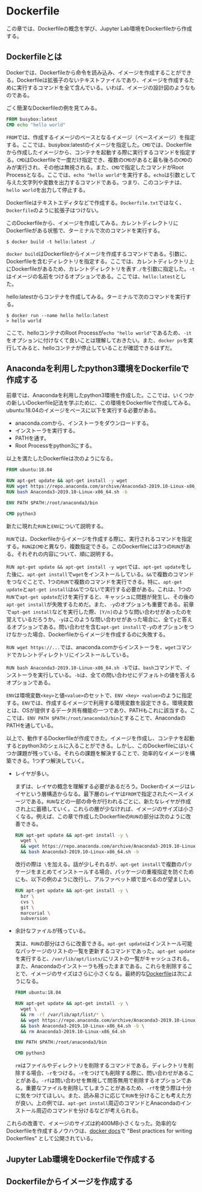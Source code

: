 # Dockerfile

この章では、Dockerfileの概念を学び、Jupyter Lab環境をDockerfileから作成する。

## Dockerfileとは

Dockerでは、Dockerfileから命令を読み込み、イメージを作成することができる。Dockerfileは拡張子のないテキストファイルであり、イメージを作成するために実行するコマンドを全て含んでいる。いわば、イメージの設計図のようなものである。

ごく簡潔なDockerfileの例を見てみる。

```Dockerfile
FROM busybox:latest
CMD echo "hello world"
```
`FROM`では、作成するイメージのベースとなるイメージ（ベースイメージ）を指定する。ここでは、busybox:latestのイメージを指定した。`CMD`では、Dockerfileから作成したイメージから、コンテナを起動する際に実行するコマンドを指定する。`CMD`はDockerfileで一度だけ指定でき、複数の`CMD`があると最も後ろの`CMD`のみが実行され、その他は無視される。また、`CMD`で指定したコマンドがRoot Processとなる。ここでは、`echo "hello world"`を実行する。`echo`は引数として与えた文字列や変数を出力するコマンドである。つまり、このコンテナは、`hello world`を出力して停止する。

Dockerfileはテキストエディタなどで作成する。`Dockerfile.txt`ではなく、`Dockerfile`のように拡張子はつけない。

このDockerfileから、イメージを作成してみる。カレントディレクトリにDockerfileがある状態で、ターミナルで次のコマンドを実行する。
```shell
$ docker build -t hello:latest ./
```
`docker build`はDockerfileからイメージを作成するコマンドである。引数に、Dockerfileを含むディレクトリを指定する。ここでは、カレントディレクトリ上にDockerfileがあるため、カレントディレクトリを表す`./`を引数に指定した。`-t`はイメージの名前をつけるオプションである。ここでは、`hello:latest`とした。

hello:latestからコンテナを作成してみる。ターミナルで次のコマンドを実行する。
```shell
$ docker run --name hello hello:latest
> hello world
```
ここで、helloコンテナのRoot Processが`echo "hello world"`であるため、`-it`をオプションに付けなくて良いことは理解しておきたい。また、`docker ps`を実行してみると、helloコンテナが停止していることが確認できるはずだ。

## Anacondaを利用したpython3環境をDockerfileで作成する
前章では、Anacondaを利用したpython3環境を作成した。ここでは、いくつかの新しいDockerfile記法を学ぶために、この環境をDockerfileで作成してみる。ubuntu:18.04のイメージをベースに以下を実行する必要がある。
 * anaconda.comから、インストーラをダウンロードする。
 * インストーラを実行する。
 * PATHを通す。
 * Root Processをpython3にする。

以上を満たしたDockerfileは次のようになる。

```Dockerfile
FROM ubuntu:18.04

RUN apt-get update && apt-get install -y wget
RUN wget https://repo.anaconda.com/archive/Anaconda3-2019.10-Linux-x86_64.sh
RUN bash Anaconda3-2019.10-Linux-x86_64.sh -b

ENV PATH $PATH:/root/anaconda3/bin

CMD python3
```
新たに現れた`RUN`と`ENV`について説明する。

`RUN`では、Dockerfileからイメージを作成する際に、実行されるコマンドを指定する。`RUN`は`CMD`と異なり、複数指定できる。このDockerfileには3つの`RUN`がある。それぞれの内容について、順に説明する。

`RUN apt-get update && apt-get install -y wget`では、`apt-get update`をした後に、`apt-get install`で`wget`をインストールしている。`&&`で複数のコマンドをつなぐことで、1つの`RUN`で複数のコマンドを実行できる。特に、`apt-get update`と`apt-get install`は`&&`でつないで実行する必要がある。これは、1つの`RUN`で`apt-get update`だけを実行すると、キャッシュに問題が発生し、その後の`apt-get install`が失敗するためだ。また、`-y`のオプションも重要である。前章で`apt-get install`などを実行した際、`[Y/n]`のような問い合わせがあったのを覚えているだろうか。`-y`はこのような問い合わせがあった場合に、全て`y`と答えるオプションである。問い合わせを含む`apt-get install`で`-y`のオプションをつけなかった場合、Dockerfileからイメージを作成するのに失敗する。

`RUN wget https://...`では、anaconda.comからインストーラを、`wget`コマンドでカレントディレクトリにインストールしている。

`RUN bash Anaconda3-2019.10-Linux-x86_64.sh -b`では、`bash`コマンドで、インストーラを実行している。`-b`は、全ての問い合わせにデフォルトの値を答えるオプションである。

`ENV`は環境変数`<key>`と値`<value>`のセットで、`ENV <key> <value>`のように指定する。`ENV`では、作成するイメージで利用する環境変数を設定できる。環境変数とは、OSが提供するデータ共有機能の一つであり、PATHもこれに該当する。ここでは、`ENV PATH $PATH:/root/anaconda3/bin`とすることで、AnacondaのPATHを通している。

以上で、動作するDockerfileが作成できた。イメージを作成し、コンテナを起動するとpython3のシェルに入ることができる。しかし、このDockerfileにはいくつか課題が残っている。それらの課題を解決することで、効率的なイメージを構築できる。1つずつ解決していく。
 * レイヤが多い。

    まずは、レイヤの概念を理解する必要があるだろう。Dockerのイメージはレイヤという層構造からなる。最下層のレイヤは`FROM`で指定されたベースイメージである。`RUN`などの一部の命令が行われるごとに、新たなレイヤが作成され上に蓄積していく。これらの層が少なければ、イメージのサイズは小さくなる。例えば、この章で作成したDockerfileの`RUN`の部分は次のように改善できる。
    ```Dockerfile
    RUN apt-get update && apt-get install -y \
      wget \
      && wget https://repo.anaconda.com/archive/Anaconda3-2019.10-Linux-x86_64.sh \
      && bash Anaconda3-2019.10-Linux-x86_64.sh -b
    ```
    改行の際は` \`を加える。話が少しそれるが、`apt-get install`で複数のパッケージをまとめてインストールする場合、パッケージの重複指定を防ぐためにも、以下の例のように改行し、アルファベット順で並べるのが望ましい。
    ```Dockerfile
    RUN apt-get update && apt-get install -y \
      bzr \
      cvs \
      git \
      marcurial \
      subversion
    ```
 * 余計なファイルが残っている。

    実は、`RUN`の部分はさらに改善できる。`apt-get update`はインストール可能なパッケージのリストの一覧を更新するコマンドであった。`apt-get update`を実行すると、`/var/lib/apt/lists/`にリストの一覧がキャッシュされる。また、Anacondaのインストーラも残ったままである。これらを削除することで、イメージのサイズはさらに小さくなる。最終的な[Dockerfile](anaconda/Dockerfile)は次にようになる。
    ```Dockerfile
    FROM ubuntu:18.04

    RUN apt-get update && apt-get install -y \
      wget \
      && rm -rf /var/lib/apt/list/* \
      && wget https://repo.anaconda.com/archive/Anaconda3-2019.10-Linux-x86_64.sh \
      && bash Anaconda3-2019.10-Linux-x86_64.sh -b \
      && rm Anaconda3-2019.10-Linux-x86_64.sh
    
    ENV PATH $PATH:/root/anaconda3/bin

    CMD python3
    ```
    `rm`はファイルやディレクトリを削除するコマンドである。ディレクトリを削除する場合、`-r`をつける。`-r`をつけても削除する際に、問い合わせがあることがある。`-rf`は問い合わせを無視して問答無用で削除するオプションである。重要なファイルを削除してしまうことがあるため、`-rf`を使う際は十分に気をつけてほしい。また、読み易さに応じて`RUN`を分けることも考えた方が良い。上の例では、`apt-get install`周辺のコマンドとAnacondaのインストール周辺のコマンドを分けるなどが考えられる。

これらの改善で、イメージのサイズは約400MB小さくなった。効率的なDockerfileを作成するノウハウは、[docker docs](https://docs.docker.com/develop/develop-images/dockerfile_best-practices/)で "Best practices for writing Dockerfiles" として公開されている。
## Jupyter Lab環境をDockerfileで作成する
## Dockerfileからイメージを作成する